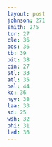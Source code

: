 ```yaml
---
layout: post
johnson: 271
smith: 275
tor: 27
cle: 36
bos: 36
tb: 39
pit: 38
cin: 27
stl: 33
atl: 35
bal: 44
kc: 36
nyy: 38
laa: 33
sd: 25
wsh: 32
phi: 31
lad: 36
---
```

